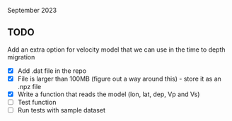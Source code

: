 September 2023

TODO
---
Add an extra option for velocity model that we can use in the time to depth migration
- [X] Add .dat file in the repo
- [X] File is larger than 100MB (figure out a way around this) - store it as an .npz file
- [X] Write a function that reads the model (lon, lat, dep, Vp and Vs)
- [ ] Test function
- [ ] Run tests with sample dataset
